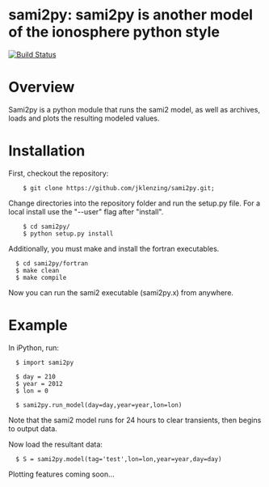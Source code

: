 # sami2py: sami2py is another model of the ionosphere python style

[![Build Status](https://travis-ci.com/jklenzing/sami2py.svg?token=2cVxNXGyxT253xN5hYXp&branch=master)](https://travis-ci.org/jklenzing/sami2py)

# Overview

Sami2py is a python module that runs the sami2 model, as well as archives, loads and plots the resulting modeled values.

# Installation

First, checkout the repository:

```
    $ git clone https://github.com/jklenzing/sami2py.git;
```

Change directories into the repository folder and run the setup.py file.  For
a local install use the "--user" flag after "install".

```
    $ cd sami2py/
    $ python setup.py install
```

Additionally, you must make and install the fortran executables.

```
  $ cd sami2py/fortran
  $ make clean
  $ make compile
```

Now you can run the sami2 executable (sami2py.x) from anywhere.

# Example

In iPython, run:

```
  $ import sami2py

  $ day = 210
  $ year = 2012
  $ lon = 0

  $ sami2py.run_model(day=day,year=year,lon=lon)
```
Note that the sami2 model runs for 24 hours to clear transients, then begins to output data.

Now load the resultant data:

```
  $ S = sami2py.model(tag='test',lon=lon,year=year,day=day)

```

Plotting features coming soon...
